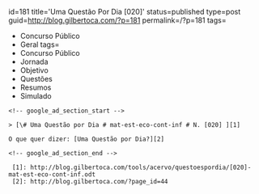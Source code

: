 id=181
title='Uma Questão Por Dia [020]'
status=published
type=post
guid=http://blog.gilbertoca.com/?p=181
permalink=/?p=181
tags=
  - Concurso Público
  - Geral
tags=
  - Concurso Público
  - Jornada
  - Objetivo
  - Questões
  - Resumos
  - Simulado
~~~~~~
<!-- google_ad_section_start -->

> [\# Uma Questão por Dia # mat-est-eco-cont-inf # N. [020] ][1]

O que quer dizer: [Uma Questão por Dia?][2]

<!-- google_ad_section_end -->

 [1]: http://blog.gilbertoca.com/tools/acervo/questoespordia/[020]-mat-est-eco-cont-inf.odt
 [2]: http://blog.gilbertoca.com/?page_id=44